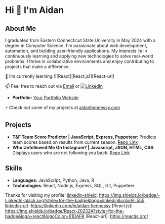 # Hi 👋 I'm Aidan

## About Me
I graduated from Eastern Connecticut State University in May 2024 with a degree in Computer Science. I'm passionate about web development, automation, and building user-friendly applications. My interests lie in continuously learning and applying new technologies to solve real-world problems. I thrive in collaborative environments and enjoy contributing to projects that make a difference.


🌱 I’m currently learning [![React][React.js]][React-url]


📫 Feel free to reach out via [Email](aidanjhennessy@gmail.com) or [![LinkedIn][linkedin-shield]][linkedin-url]
- **Portfolio:** [Your Portfolio Website](https://yourportfolio.com)

[linkedin-shield]: https://img.shields.io/badge/-LinkedIn-black.svg?style=for-the-badge&logo=linkedin&colorB=555
[linkedin-url]: https://linkedin.com/in/aidan-hennessy

⚡ Check out some of my projects at [aidanhennessy.com](http://aidanhennessy.com)

## Projects
- **T&F Team Score Predictor | JavaScript, Express, Puppeteer**: Predicts team scores based on results from current season. [Repo Link](https://github.com/aidanhenn/Track-And-Field-Team-Score-Predictor)
- **Who Unfollowed Me On Instagram? | Javascript, JSON, HTML, CSS**: Displays users who are not following you back. [Repo Link](https://github.com/aidanhenn/WhoUnfollowedMe)
<!-- - **Another Project**: Brief description. [Repository Link](#) -->

## Skills
- **Languages**: JavaScript, Python, Java, R
- **Technologies**: React, Node.js, Express, SQL, Git, Puppeteer

Thanks for visiting my profile!
[linkedin-shield]: https://img.shields.io/badge/-LinkedIn-black.svg?style=for-the-badge&logo=linkedin&colorB=555
[linkedin-url]: https://linkedin.com/in/aidan-hennessy
[React.js]: https://img.shields.io/badge/React-20232A?style=for-the-badge&logo=react&logoColor=61DAFB
[React-url]: https://reactjs.org/
